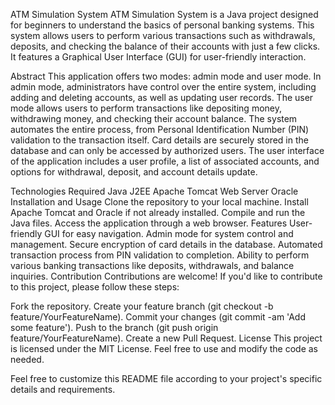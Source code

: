 ATM Simulation System
ATM Simulation System is a Java project designed for beginners to understand the basics of personal banking systems. This system allows users to perform various transactions such as withdrawals, deposits, and checking the balance of their accounts with just a few clicks. It features a Graphical User Interface (GUI) for user-friendly interaction.

Abstract
This application offers two modes: admin mode and user mode. In admin mode, administrators have control over the entire system, including adding and deleting accounts, as well as updating user records. The user mode allows users to perform transactions like depositing money, withdrawing money, and checking their account balance. The system automates the entire process, from Personal Identification Number (PIN) validation to the transaction itself. Card details are securely stored in the database and can only be accessed by authorized users. The user interface of the application includes a user profile, a list of associated accounts, and options for withdrawal, deposit, and account details update.

Technologies Required
Java
J2EE
Apache Tomcat Web Server
Oracle
Installation and Usage
Clone the repository to your local machine.
Install Apache Tomcat and Oracle if not already installed.
Compile and run the Java files.
Access the application through a web browser.
Features
User-friendly GUI for easy navigation.
Admin mode for system control and management.
Secure encryption of card details in the database.
Automated transaction process from PIN validation to completion.
Ability to perform various banking transactions like deposits, withdrawals, and balance inquiries.
Contribution
Contributions are welcome! If you'd like to contribute to this project, please follow these steps:

Fork the repository.
Create your feature branch (git checkout -b feature/YourFeatureName).
Commit your changes (git commit -am 'Add some feature').
Push to the branch (git push origin feature/YourFeatureName).
Create a new Pull Request.
License
This project is licensed under the MIT License. Feel free to use and modify the code as needed.

Feel free to customize this README file according to your project's specific details and requirements.

